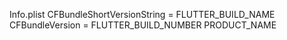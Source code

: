Info.plist
CFBundleShortVersionString = FLUTTER_BUILD_NAME
CFBundleVersion = FLUTTER_BUILD_NUMBER
PRODUCT_NAME